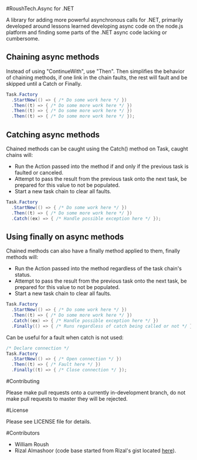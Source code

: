 #RoushTech.Async for .NET

A library for adding more powerful asynchronous calls for .NET, primarily developed around lessons learned developing async code on the node.js platform and finding some parts of the .NET async code lacking or cumbersome.

## Chaining async methods

Instead of using "ContinueWith", use "Then". Then simplifies the behavior of chaining methods, if one link in the chain faults, the rest will fault and be skipped until a Catch or Finally.

```C#
Task.Factory
  .StartNew(() => { /* Do some work here */ })
  .Then((t) => { /* Do some more work here */ })
  .Then((t) => { /* Do some more work here */ })
  .Then((t) => { /* Do some more work here */ });
```

## Catching async methods

Chained methods can be caught using the Catch() method on Task, caught chains will:

* Run the Action<Exception> passed into the method if and only if the previous task is faulted or canceled.
* Attempt to pass the result from the previous task onto the next task, be prepared for this value to not be populated.
* Start a new task chain to clear all faults.

```C#
Task.Factory
  .StartNew(() => { /* Do some work here */ })
  .Then((t) => { /* Do some more work here */ })
  .Catch((ex) => { /* Handle possible exception here */ });
```

## Using finally on async methods

Chained methods can also have a finally method applied to them, finally methods will:

* Run the Action passed into the method regardless of the task chain's status.
* Attempt to pass the result from the previous task onto the next task, be prepared for this value to not be populated.
* Start a new task chain to clear all faults.

```C#
Task.Factory
  .StartNew(() => { /* Do some work here */ })
  .Then((t) => { /* Do some more work here */ })
  .Catch((ex) => { /* Handle possible exception here */ })
  .Finally(() => { /* Runs regardless of catch being called or not */ });
```

Can be useful for a fault when catch is not used:

```C#
/* Declare connection */
Task.Factory
  .StartNew(() => { /* Open connection */ })
  .Then((t) => { /* Fault here */ })
  .Finally((t) => { /* Close connection */ });
```

#Contributing

Please make pull requests onto a currently in-development branch, do not make pull requests to master they will be rejected.

#License

Please see LICENSE file for details.

#Contributors

* William Roush
* Rizal Almashoor (code base started from Rizal's gist
 located [here](https://gist.github.com/rizal-almashoor/2818038#file_license.txt)).